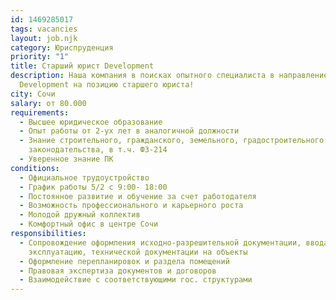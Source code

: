 ```yaml
---
id: 1469285017
tags: vacancies
layout: job.njk
category: Юриспруденция
priority: "1"
title: Старший юрист Development
description: Наша компания в поисках опытного специалиста в направление Nedvex
  Development на позицию старшего юриста!
city: Сочи
salary: от 80.000
requirements:
  - Высшее юридическое образование
  - Опыт работы от 2-ух лет в аналогичной должности
  - Знание строительного, гражданского, земельного, градостроительного
    законодательства, в т.ч. ФЗ-214
  - Уверенное знание ПК
conditions:
  - Официальное трудоустройство
  - График работы 5/2 с 9:00- 18:00
  - Постоянное развитие и обучение за счет работодателя
  - Возможность профессионального и карьерного роста
  - Молодой дружный коллектив
  - Комфортный офис в центре Сочи
responsibilities:
  - Сопровождение оформления исходно-разрешительной документации, ввода в
    эксплуатацию, технической документации на объекты
  - Оформление перепланировок и раздела помещений
  - Правовая экспертиза документов и договоров
  - Взаимодействие с соответствующими гос. структурами
---
```

